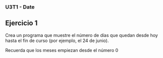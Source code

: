 ### U3T1 - Date

Ejercicio 1
-----------
Crea un programa que muestre el número de días que quedan desde hoy hasta el fin de curso (por ejemplo, el 24 de junio).

Recuerda que los meses empiezan desde el número 0

